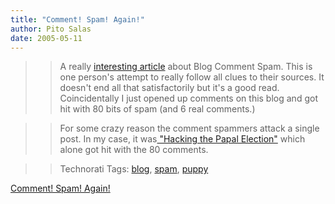 ```yaml
---
title: "Comment! Spam! Again!"
author: Pito Salas
date: 2005-05-11
---
```



>>

>> A really [interesting
article](<http://www.thebishop.net/geodog/archives/2004/09/18/anatomy_of_comment_spam_script_vendors_emil_kacperski_eugene_blagodarny_and_corporate_helpers.html>)
about Blog Comment Spam. This is one person's attempt to really follow all
clues to their sources. It doesn't end all that satisfactorily but it's a good
read. Coincidentally I just opened up comments on this blog and got hit with
80 bits of spam (and 6 real comments.)

>>

>> For some crazy reason the comment spammers attack a single post. In my
case, it was[ "Hacking the Papal Election"](</weblogs/archives/000637.html>)
which alone got hit with the 80 comments.

>>

>> Technorati Tags: [blog](<http://technorati.com/tag/blog>),
[spam](<http://technorati.com/tag/spam>),
[puppy](<http://technorati.com/tag/puppy>)


[Comment! Spam! Again!](None)
